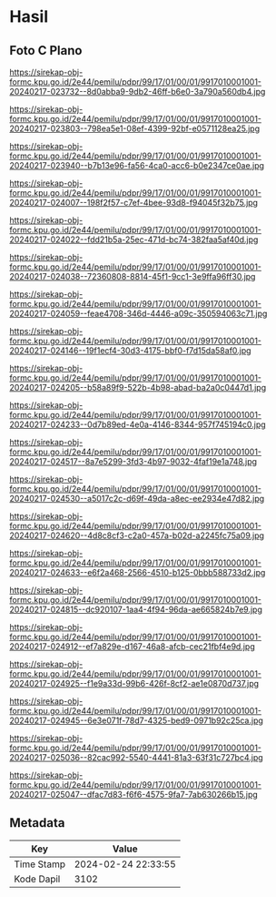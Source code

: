 # Hasil

## Foto C Plano

https://sirekap-obj-formc.kpu.go.id/2e44/pemilu/pdpr/99/17/01/00/01/9917010001001-20240217-023732--8d0abba9-9db2-46ff-b6e0-3a790a560db4.jpg

https://sirekap-obj-formc.kpu.go.id/2e44/pemilu/pdpr/99/17/01/00/01/9917010001001-20240217-023803--798ea5e1-08ef-4399-92bf-e0571128ea25.jpg

https://sirekap-obj-formc.kpu.go.id/2e44/pemilu/pdpr/99/17/01/00/01/9917010001001-20240217-023940--b7b13e96-fa56-4ca0-acc6-b0e2347ce0ae.jpg

https://sirekap-obj-formc.kpu.go.id/2e44/pemilu/pdpr/99/17/01/00/01/9917010001001-20240217-024007--198f2f57-c7ef-4bee-93d8-f94045f32b75.jpg

https://sirekap-obj-formc.kpu.go.id/2e44/pemilu/pdpr/99/17/01/00/01/9917010001001-20240217-024022--fdd21b5a-25ec-471d-bc74-382faa5af40d.jpg

https://sirekap-obj-formc.kpu.go.id/2e44/pemilu/pdpr/99/17/01/00/01/9917010001001-20240217-024038--72360808-8814-45f1-9cc1-3e9ffa96ff30.jpg

https://sirekap-obj-formc.kpu.go.id/2e44/pemilu/pdpr/99/17/01/00/01/9917010001001-20240217-024059--feae4708-346d-4446-a09c-350594063c71.jpg

https://sirekap-obj-formc.kpu.go.id/2e44/pemilu/pdpr/99/17/01/00/01/9917010001001-20240217-024146--19f1ecf4-30d3-4175-bbf0-f7d15da58af0.jpg

https://sirekap-obj-formc.kpu.go.id/2e44/pemilu/pdpr/99/17/01/00/01/9917010001001-20240217-024205--b58a89f9-522b-4b98-abad-ba2a0c0447d1.jpg

https://sirekap-obj-formc.kpu.go.id/2e44/pemilu/pdpr/99/17/01/00/01/9917010001001-20240217-024233--0d7b89ed-4e0a-4146-8344-957f745194c0.jpg

https://sirekap-obj-formc.kpu.go.id/2e44/pemilu/pdpr/99/17/01/00/01/9917010001001-20240217-024517--8a7e5299-3fd3-4b97-9032-4faf19e1a748.jpg

https://sirekap-obj-formc.kpu.go.id/2e44/pemilu/pdpr/99/17/01/00/01/9917010001001-20240217-024530--a5017c2c-d69f-49da-a8ec-ee2934e47d82.jpg

https://sirekap-obj-formc.kpu.go.id/2e44/pemilu/pdpr/99/17/01/00/01/9917010001001-20240217-024620--4d8c8cf3-c2a0-457a-b02d-a2245fc75a09.jpg

https://sirekap-obj-formc.kpu.go.id/2e44/pemilu/pdpr/99/17/01/00/01/9917010001001-20240217-024633--e6f2a468-2566-4510-b125-0bbb588733d2.jpg

https://sirekap-obj-formc.kpu.go.id/2e44/pemilu/pdpr/99/17/01/00/01/9917010001001-20240217-024815--dc920107-1aa4-4f94-96da-ae665824b7e9.jpg

https://sirekap-obj-formc.kpu.go.id/2e44/pemilu/pdpr/99/17/01/00/01/9917010001001-20240217-024912--ef7a829e-d167-46a8-afcb-cec21fbf4e9d.jpg

https://sirekap-obj-formc.kpu.go.id/2e44/pemilu/pdpr/99/17/01/00/01/9917010001001-20240217-024925--f1e9a33d-99b6-426f-8cf2-ae1e0870d737.jpg

https://sirekap-obj-formc.kpu.go.id/2e44/pemilu/pdpr/99/17/01/00/01/9917010001001-20240217-024945--6e3e071f-78d7-4325-bed9-0971b92c25ca.jpg

https://sirekap-obj-formc.kpu.go.id/2e44/pemilu/pdpr/99/17/01/00/01/9917010001001-20240217-025036--82cac992-5540-4441-81a3-63f31c727bc4.jpg

https://sirekap-obj-formc.kpu.go.id/2e44/pemilu/pdpr/99/17/01/00/01/9917010001001-20240217-025047--dfac7d83-f6f6-4575-9fa7-7ab630266b15.jpg


## Metadata

| Key        | Value               |
| ---------- | ------------------- |
| Time Stamp | 2024-02-24 22:33:55 |
| Kode Dapil | 3102                |



